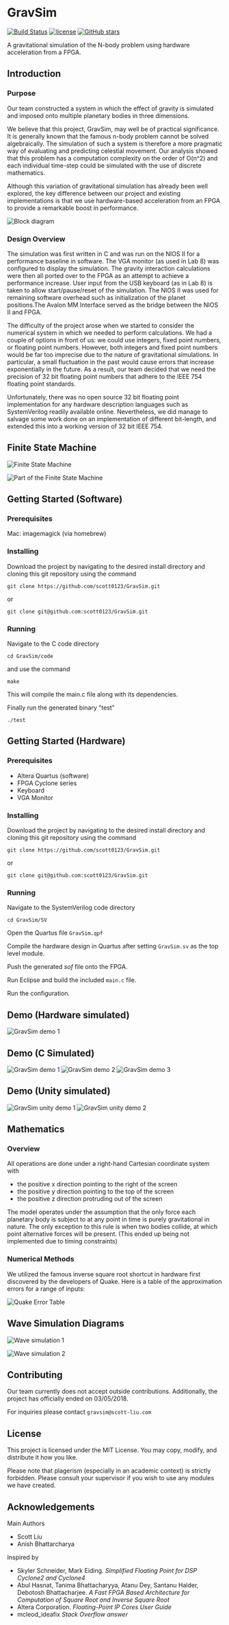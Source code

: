 # GravSim

[![Build Status](https://travis-ci.org/scott0123/GravSim.svg?branch=master)](https://travis-ci.org/scott0123/GravSim)
[![license](https://img.shields.io/github/license/mashape/apistatus.svg)](https://github.com/scott0123/GravSim/blob/master/LICENSE)
[![GitHub stars](https://img.shields.io/github/stars/scott0123/GravSim.svg?style=social&label=Stars)](https://github.com/scott0123/GravSim)


A gravitational simulation of the N-body problem using hardware acceleration from a FPGA.

## Introduction

### Purpose

Our team constructed a system in which the effect of gravity is simulated and imposed onto multiple planetary bodies in three dimensions.

We believe that this project, GravSim, may well be of practical significance. It is generally known that the famous n-body problem cannot be solved algebraically. The simulation of such a system is therefore a more pragmatic way of evaluating and predicting celestial movement. Our analysis showed that this problem has a computation complexity on the order of O(n^2) and each individual time-step could be simulated with the use of discrete mathematics. 

Although this variation of gravitational simulation has already been well explored, the key difference between our project and existing implementations is that we use hardware-based acceleration from an FPGA to provide a remarkable boost in performance.

![Block diagram](./images/block_diagram.png)

### Design Overview

The simulation was first written in C and was run on the NIOS II for a performance baseline in software. The VGA monitor (as used in Lab 8) was configured to display the simulation. The gravity interaction calculations were then all ported over to the FPGA as an attempt to achieve a performance increase. User input from the USB keyboard (as in Lab 8) is taken to allow start/pause/reset of the simulation. The NIOS II was used for remaining software overhead such as initialization of the planet positions.The  Avalon MM Interface served as the bridge between the NIOS II and FPGA.

The difficulty of the project arose when we started to consider the numerical system in which we needed to perform calculations. We had a couple of options in front of us: we could use integers, fixed point numbers, or floating point numbers. However, both integers and fixed point numbers would be far too imprecise due to the nature of gravitational simulations. In particular, a small fluctuation in the past would cause errors that increase exponentially in the future. As a result, our team decided that we need the precision of 32 bit floating point numbers that adhere to the IEEE 754 floating point standards.

Unfortunately, there was no open source 32 bit floating point implementation for any hardware description languages such as SystemVerilog readily available online. Nevertheless, we did manage to salvage some work done on an implementation of different bit-length, and extended this into a working version of 32 bit IEEE 754.

## Finite State Machine

![Finite State Machine](./images/FSM.png)

![Part of the Finite State Machine](./images/get_apply_acc.png)

## Getting Started (Software)

### Prerequisites
Mac:
imagemagick (via homebrew)

### Installing
Download the project by navigating to the desired install directory and cloning this git repository using the command

`git clone https://github.com/scott0123/GravSim.git`

or

`git clone git@github.com:scott0123/GravSim.git`


### Running
Navigate to the C code directory

`cd GravSim/code`

and use the command

`make`

This will compile the main.c file along with its dependencies.

Finally run the generated binary "test"

`./test`

## Getting Started (Hardware)

### Prerequisites

* Altera Quartus (software)
* FPGA Cyclone series
* Keyboard
* VGA Monitor

### Installing

Download the project by navigating to the desired install directory and cloning this git repository using the command

`git clone https://github.com/scott0123/GravSim.git`

or

`git clone git@github.com:scott0123/GravSim.git`

### Running

Navigate to the SystemVerilog code directory

`cd GravSim/SV`

Open the Quartus file `GravSim.qpf`

Compile the hardware design in Quartus after setting `GravSim.sv` as the top level module.

Push the generated *sof* file onto the FPGA.

Run Eclipse and build the included `main.c` file.

Run the configuration.

## Demo (Hardware simulated)

![GravSim demo 1](./images/final_demo.gif)

## Demo (C Simulated)

![GravSim demo 1](./images/4_harmony.gif)
![GravSim demo 2](./images/4_chaotic_1.gif)
![GravSim demo 3](./images/4_chaotic_2.gif)

## Demo (Unity simulated)

![GravSim unity demo 1](./images/4_body_demo_1.gif)
![GravSim unity demo 2](./images/4_body_demo_2.gif)


## Mathematics

### Overview

All operations are done under a right-hand Cartesian coordinate system with

* the positive x direction pointing to the right of the screen
* the positive y direction pointing to the top of the screen
* the positive z direction protruding out of the screen

The model operates under the assumption that the only force each planetary body is subject to at any point in time is purely gravitational in nature. The only exception to this rule is when two bodies collide, at which point alternative forces will be present. (This ended up being not implemented due to timing constraints)

### Numerical Methods

We utilized the famous inverse square root shortcut in hardware first discovered by the developers of Quake. Here is a table of the approximation errors for a range of inputs:

![Quake Error Table](./images/error_table.png)

## Wave Simulation Diagrams

![Wave simulation 1](./images/sim1.png)

![Wave simulation 2](./images/sim2.png)

## Contributing

Our team currently does not accept outside contributions. Additionally, the project has officially ended on 03/05/2018. 

For inquiries please contact `gravsim@scott-liu.com`

## License

This project is licensed under the MIT License.
You may copy, modify, and distribute it how you like.

Please note that plagerism (especially in an academic context) is strictly forbidden. Please consult your supervisor if you wish to use any modules we have created.

## Acknowledgements

Main Authors

* Scott Liu
* Anish Bhattarcharya

Inspired by

* Skyler Schneider, Mark Eiding. *Simplified Floating Point for DSP Cyclone2 and Cyclone4*
* Abul Hasnat, Tanima Bhattacharyya, Atanu Dey, Santanu Halder, Debotosh Bhattacharjee. *A Fast FPGA Based Architecture for Computation of Square Root and Inverse Square Root*
* Altera Corporation. *Floating-Point IP Cores User Guide*
* mcleod_ideafix *Stack Overflow answer*